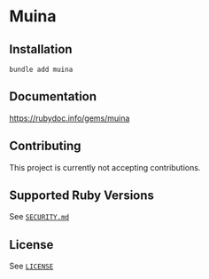 # Muina
## Installation
```
bundle add muina
```

## Documentation
https://rubydoc.info/gems/muina

## Contributing
This project is currently not accepting contributions.

## Supported Ruby Versions
See [`SECURITY.md`](./SECURITY.md)

## License
See [`LICENSE`](./LICENSE)

